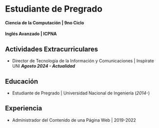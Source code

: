 # Estudiante de Pregrado
#### Ciencia de la Computación | 9no Ciclo
#### Inglés Avanzado | ICPNA

## Actividades Extracurriculares
- Director de Tecnología de la Información y Comunicaciones | Inspírate UNI
***Agosto 2024 - Actualidad***

## Educación
- Estudiante de Pregrado | Universidad Nacional de Ingeniería (_2014-_)

## Experiencia
- Administrador del Contenido de una Página Web | 2019-2022